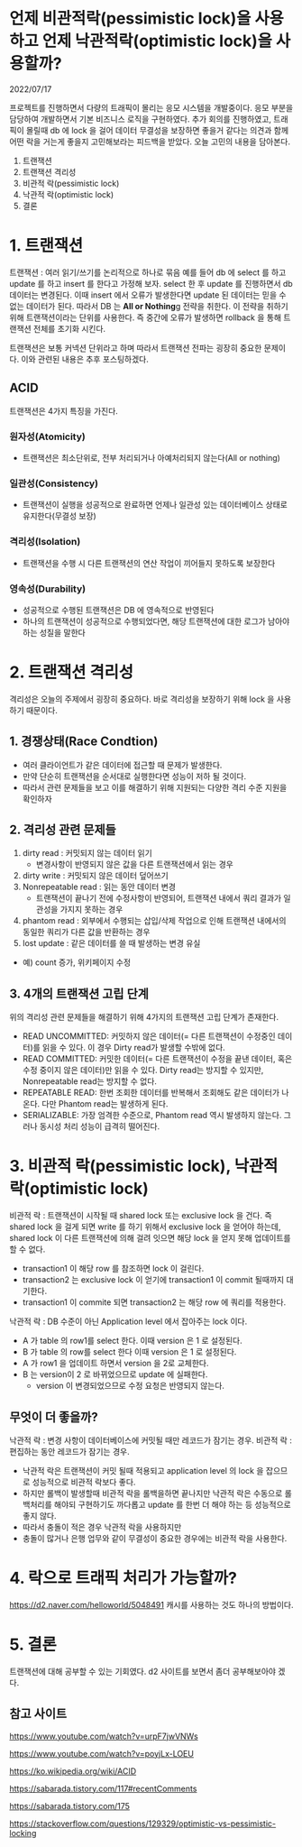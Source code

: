 # 언제 비관적락(pessimistic lock)을 사용하고 언제 낙관적락(optimistic lock)을 사용할까?
2022/07/17


프로젝트를 진행하면서 다량의 트래픽이 몰리는 응모 시스템을 개발중이다. 응모 부분을 담당하여 개발하면서 기본 비즈니스 로직을 구현하였다. 추가 회의를 진행하였고, 트래픽이 몰릴때 db 에 lock 을 걸어 데이터 무결성을 보장하면 좋을거 같다는 의견과 함께 어떤 락을 거는게 좋을지 고민해보라는 피드백을 받았다. 오늘 고민의 내용을 담아본다.

1. 트랜잭션
2. 트랜잭션 격리성
3. 비관적 락(pessimistic lock)
4. 낙관적 락(optimistic lock)
5. 결론

# 1. 트랜잭션
트랜잭션 : 여러 읽기/쓰기를 논리적으로 하나로 묶음
예를 들어 db 에 select 를 하고 update 를 하고 insert 를 한다고 가정해 보자. select 한 후 update 를 진행하면서 db 데이터는 변경된다. 이때 insert 에서 오류가 발생한다면 update 된 데이터는 믿을 수 없는 데이터가 된다. 따라서 DB 는 **All or Nothing**g 전략을 취한다. 이 전략을 취하기 위해 트랜잭션이라는 단위를 사용한다. 즉 중간에 오류가 발생하면 rollback 을 통해 트랜잭션 전체를 초기화 시킨다.

트랜잭션은 보통 커넥션 단위라고 하며 따라서 트랜잭션 전파는 굉장히 중요한 문제이다. 이와 관련된 내용은 추후 포스팅하겠다.

## ACID
트랜잭션은 4가지 특징을 가진다.
### 원자성(Atomicity)
- 트랜잭션은 최소단위로, 전부 처리되거나 아예처리되지 않는다(All or nothing)
### 일관성(Consistency)
- 트랜잭션이 실행을 성공적으로 완료하면 언제나 일관성 있는 데이터베이스 상태로 유지한다(무결성 보장)
### 격리성(Isolation)
- 트랜잭션을 수행 시 다른 트랜잭션의 연산 작업이 끼어들지 못하도록 보장한다
### 영속성(Durability)
- 성공적으로 수행된 트랜잭션은 DB 에 영속적으로 반영된다
- 하나의 트랜잭션이 성공적으로 수행되었다면, 해당 트랜잭션에 대한 로그가 남아야하는 성질을 말한다

# 2. 트랜잭션 격리성
격리성은 오늘의 주제에서 굉장히 중요하다. 바로 격리성을 보장하기 위해 lock 을 사용하기 때문이다.
## 1. 경쟁상태(Race Condtion)
- 여러 클라이언트가 같은 데이터에 접근할 때 문제가 발생한다.
- 만약 단순히 트랜잭션을 순서대로 실행한다면 성능이 저하 될 것이다.
- 따라서 관련 문제들을 보고 이를 해결하기 위해 지원되는 다양한 격리 수준 지원을 확인하자

## 2. 격리성 관련 문제들
1. dirty read : 커밋되지 않는 데이터 읽기
    - 변경사항이 반영되지 않은 값을 다른 트랜잭션에서 읽는 경우
2. dirty write : 커밋되지 않은 데이터 덮어쓰기
3. Nonrepeatable read : 읽는 동안 데이터 변경
    - 트랜잭션이 끝나기 전에 수정사항이 반영되어, 트랜잭션 내에서 쿼리 결과가 일관성을 가지지 못하는 경우
4. phantom read : 외부에서 수행되는 삽입/삭제 작업으로 인해 트랜잭션 내에서의 동일한 쿼리가 다른 값을 반환하는 경우
5. lost update : 같은 데이터를 쓸 때 발생하는 변경 유실
- 예) count 증가, 위키페이지 수정

## 3. 4개의 트랜잭션 고립 단계
위의 격리성 관련 문제들을 해결하기 위해 4가지의 트랜잭션 고립 단계가 존재한다.
- READ UNCOMMITTED: 커밋하지 않은 데이터(= 다른 트랜잭션이 수정중인 데이터)를 읽을 수 있다. 이 경우 Dirty read가 발생할 수밖에 없다.
- READ COMMITTED: 커밋한 데이터(= 다른 트랜잭션이 수정을 끝낸 데이터, 혹은 수정 중이지 않은 데이터)만 읽을 수 있다. Dirty read는 방지할 수 있지만, Nonrepeatable read는 방지할 수 없다.
- REPEATABLE READ: 한번 조회한 데이터를 반복해서 조회해도 같은 데이터가 나온다. 다만 Phantom read는 발생하게 된다.
- SERIALIZABLE: 가장 엄격한 수준으로, Phantom read 역시 발생하지 않는다. 그러나 동시성 처리 성능이 급격히 떨어진다.


# 3. 비관적 락(pessimistic lock), 낙관적 락(optimistic lock)

비관적 락 : 트랜잭션이 시작될 때 shared lock 또는 exclusive lock 을 건다. 즉 shared lock 을 걸게 되면 write 를 하기 위해서 exclusive lock 을 얻어야 하는데, shared lock 이 다른 트랜잭션에 의해 걸려 잇으면 해당 lock 을 얻지 못해 업데이트를 할 수 없다.

- transaction1 이 해당 row 를 참조하면 lock 이 걸린다.
- transaction2 는 exclusive lock 이 얻기에 transaction1 이 commit 될때까지 대기한다.
- transaction1 이 commite 되면 transaction2 는 해당 row 에 쿼리를 적용한다.

낙관적 락 : DB 수준이 아닌 Application level 에서 잡아주는 lock 이다.

- A 가 table 의 row1를 select 한다. 이때 version 은 1 로 설정된다.
- B 가 table 의 row를 select 한다 이때 version 은 1 로 설정된다.
- A 가 row1 을 업데이트 하면서 version 을 2로 교체한다.
- B 는 version이 2 로 바뀌었으므로 update 에 실패한다.
    - version 이 변경되었으므로 수정 요청은 반영되지 않는다.

## 무엇이 더 좋을까?
낙관적 락 : 변경 사항이 데이터베이스에 커밋될 때만 레코드가 잠기는 경우.
비관적 락 : 편집하는 동안 레코드가 잠기는 경우.

- 낙관적 락은 트랜잭션이 커밋 될때 적용되고 application level 의 lock 을 잡으므로 성능적으로 비관적 락보다 좋다.
- 하지만 롤백이 발생할때 비관적 락을 롤백을하면 끝나지만 낙관적 락은 수동으로 롤백처리를 해야되 구현하기도 까다롭고 update 를 한번 더 해야 하는 등 성능적으로 좋지 않다.
- 따라서 충돌이 적은 경우 낙관적 락을 사용하지만
- 충돌이 많거나 은행 업무와 같이 무결성이 중요한 경우에는 비관적 락을 사용한다.


# 4. 락으로 트래픽 처리가 가능할까?
https://d2.naver.com/helloworld/5048491
캐시를 사용하는 것도 하나의 방법이다.

# 5. 결론
트랜잭션에 대해 공부할 수 있는 기회였다. d2 사이트를 보면서 좀더 공부해보아야 겠다.

## 참고 사이트
https://www.youtube.com/watch?v=urpF7jwVNWs

https://www.youtube.com/watch?v=poyjLx-LOEU

https://ko.wikipedia.org/wiki/ACID

https://sabarada.tistory.com/117#recentComments

https://sabarada.tistory.com/175

https://stackoverflow.com/questions/129329/optimistic-vs-pessimistic-locking
